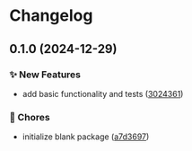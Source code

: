 # Changelog

## 0.1.0 (2024-12-29)

### ✨ New Features

* add basic functionality and tests ([3024361](https://github.com/mortenscheel/task-flow/commit/30243612ddcf7f51346bf96e328104fc84cc731b))

### 🔧 Chores

* initialize blank package ([a7d3697](https://github.com/mortenscheel/task-flow/commit/a7d369786d832f7b9b6cb8c48209119af122a645))
